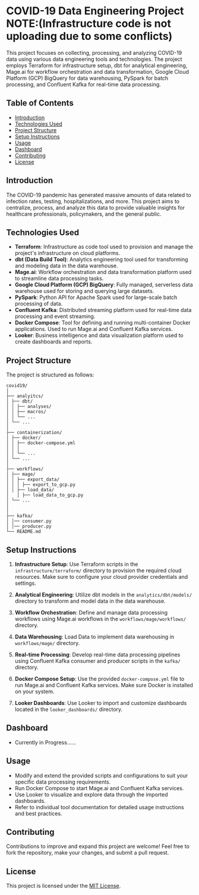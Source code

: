 # COVID-19 Data Engineering Project   NOTE:(Infrastructure code is not uploading due to some conflicts)

This project focuses on collecting, processing, and analyzing COVID-19 data using various data engineering tools and technologies. The project employs Terraform for infrastructure setup, dbt for analytical engineering, Mage.ai for workflow orchestration and data transformation, Google Cloud Platform (GCP) BigQuery for data warehousing, PySpark for batch processing, and Confluent Kafka for real-time data processing.

## Table of Contents

- [Introduction](#introduction)
- [Technologies Used](#technologies-used)
- [Project Structure](#project-structure)
- [Setup Instructions](#setup-instructions)
- [Usage](#usage)
- [Dashboard](#dashboard)
- [Contributing](#contributing)
- [License](#license)

## Introduction

The COVID-19 pandemic has generated massive amounts of data related to infection rates, testing, hospitalizations, and more. This project aims to centralize, process, and analyze this data to provide valuable insights for healthcare professionals, policymakers, and the general public.

## Technologies Used

- **Terraform**: Infrastructure as code tool used to provision and manage the project's infrastructure on cloud platforms.
- **dbt (Data Build Tool)**: Analytics engineering tool used for transforming and modeling data in the data warehouse.
- **Mage.ai**: Workflow orchestration and data transformation platform used to streamline data processing tasks.
- **Google Cloud Platform (GCP) BigQuery**: Fully managed, serverless data warehouse used for storing and querying large datasets.
- **PySpark**: Python API for Apache Spark used for large-scale batch processing of data.
- **Confluent Kafka**: Distributed streaming platform used for real-time data processing and event streaming.
- **Docker Compose**: Tool for defining and running multi-container Docker applications. Used to run Mage.ai and Confluent Kafka services.
- **Looker**: Business intelligence and data visualization platform used to create dashboards and reports.


## Project Structure

The project is structured as follows:
```
covid19/
│
├── analyitcs/
│ ├── dbt/
│ │ ├── analyses/
│ │ ├── macros/
│ │ └── ...
│ └── ...
│
├── containerization/
│ ├── docker/
│ │ ├── docker-compose.yml
│ │ │ 
│ │ └── ...
│ └── ...
│
├── workflows/
│ ├── mage/
│ │ ├── export_data/
│ │ │ ├── export_to_gcp.py
│ │ ├── load_data/
│   │ ├── load_data_to_gcp.py
│ └── ...
│
│
├── kafka/
│ │── consumer.py
│ │── producer.py
└── README.md
```

## Setup Instructions

1. **Infrastructure Setup**: Use Terraform scripts in the `infrastructure/terraform/` directory to provision the required cloud resources. Make sure to configure your cloud provider credentials and settings.

2. **Analytical Engineering**: Utilize dbt models in the `analytics/dbt/models/` directory to transform and model data in the data warehouse.

3. **Workflow Orchestration**: Define and manage data processing workflows using Mage.ai workflows in the `workflows/mage/workflows/` directory.

4. **Data Warehousing**: Load Data to implement  data warehousing in `workflows/mage/` directory.

5. **Real-time Processing**: Develop real-time data processing pipelines using Confluent Kafka consumer and producer scripts in the `kafka/` directory.

6. **Docker Compose Setup**: Use the provided `docker-compose.yml` file to run Mage.ai and Confluent Kafka services. Make sure Docker is installed on your system.

7. **Looker Dashboards**: Use Looker to import and customize dashboards located in the `looker_dashboards/` directory.

## Dashboard
 - Currently in Progress......

## Usage

- Modify and extend the provided scripts and configurations to suit your specific data processing requirements.
- Run Docker Compose to start Mage.ai and Confluent Kafka services.
- Use Looker to visualize and explore data through the imported dashboards.
- Refer to individual tool documentation for detailed usage instructions and best practices.

## Contributing

Contributions to improve and expand this project are welcome! Feel free to fork the repository, make your changes, and submit a pull request.

## License

This project is licensed under the [MIT License](LICENSE).
